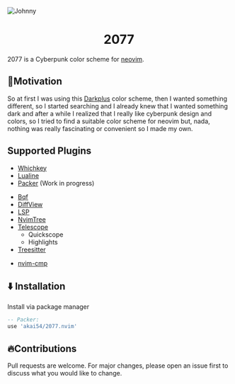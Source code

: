 ![Johnny](https://images.hdqwalls.com/download/cyberpunk-2077-johnny-silverhand-jq-1920x1080.jpg)

<h1 align="center">2077</h1>

2077 is a Cyberpunk color scheme for [neovim](https://github.com/neovim/neovim).

## 🚀Motivation

So at first I was using this [Darkplus](https://github.com/LunarVim/darkplus.nvim) color scheme, then
I wanted something different, so I started searching and I already knew that I wanted something dark
and after a while I realized that I really like cyberpunk design and colors, so I tried to find a
suitable color scheme for neovim but, nada, nothing was really fascinating or convenient so I made my
own.

## Supported Plugins

- [Whichkey](https://github.com/folke/which-key.nvim)
- [Lualine](https://github.com/nvim-lualine/lualine.nvim)
- [Packer](https://github.com/wbthomason/packer.nvim)
  (Work in progress)

* [Bqf](https://github.com/kevinhwang91/nvim-bqf)
* [DiffView](https://github.com/sindrets/diffview.nvim)
* [LSP](https://github.com/neovim/nvim-lspconfig)
* [NvimTree](https://github.com/kyazdani42/nvim-tree.lua)
* [Telescope](https://github.com/nvim-telescope/telescope.nvim)
  - Quickscope
  - Highlights
* [Treesitter](https://github.com/nvim-treesitter/nvim-treesitter)

- [nvim-cmp](https://github.com/hrsh7th/nvim-cmp)

## ⬇️ Installation

Install via package manager

```lua
-- Packer:
use 'akai54/2077.nvim'
```

## 🔥Contributions

Pull requests are welcome.
For major changes, please open an issue first to discuss what you would like to change.
